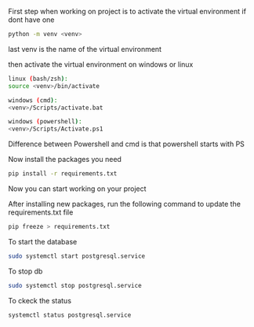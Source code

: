 First step when working on project is to activate the virtual environment if dont have one
```bash
python -m venv <venv>
```
last venv is the name of the virtual environment

then activate the virtual environment on windows or linux
```bash
linux (bash/zsh):
source <venv>/bin/activate

windows (cmd):
<venv>/Scripts/activate.bat

windows (powershell):
<venv>/Scripts/Activate.ps1
```
Difference between Powershell and cmd is that powershell starts with PS

Now install the packages you need
```bash
pip install -r requirements.txt
```

Now you can start working on your project

After installing new packages, run the following command to update the requirements.txt file
```bash
pip freeze > requirements.txt
```

To start the database
```bash
sudo systemctl start postgresql.service
```

To stop db
```bash
sudo systemctl stop postgresql.service
```

To ckeck the status
```bash
systemctl status postgresql.service
```